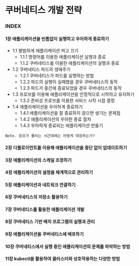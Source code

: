 # 쿠버네티스 개발 전략

### INDEX

#### 1장 애플리케이션을 빈틈없이 실행하고 우아하게 종료하기

- 1.1 평범하게 애플리케이션 켜고 끄기
  - 1.1.1 명령어를 이용한 애플리케이션 실행과 종료
  - 1.1.2 쿠버네티스를 이용한 애플리케이션의 실행과 종료
- 1.2 쿠버네티스 파드의 생애주기
  - 1.2.1 쿠버네티스가 파드를 실행하는 방법
  - 1.2.2 파드의 실행이 실패했을 경우 쿠버네티스의 동작
  - 1.2.3 파드가 중간에 종료되었을 경우 쿠버네티스의 동작
- 1.3 프로브를 이용해 애플리케이션을 안정적으로 시작하고 유지하기
  - 1.3.2 준비성 프로브를 이용한 서비스 시작 시점 결정
- 1.4 애플리케이션을 우아하게 종료하기
  - 1.4.1 애플리케이션을 잘 종료하지 않으면 생기는 문제점
  - 1.4.2 애플리케이션의 우아한 종료 절차
  - 1.4.3 우아하게 종료되는 애플리케이션 만들기

```
Note. 응모가 몰리는 시간대에는 어떻게 대응하는가?
```

#### 2장 디플로이먼트를 이용해 애플리케이션을 중단 없이 업데이트하기

#### 3장 애플리케이션의 스케일 조정하기

#### 4장 애플리케이션의 설정을 체계적으로 관리하기

#### 5장 애플리케이션과 네트워크 연결하기

#### 6장 쿠버네티스의 저장소 활용하기

#### 7장 쿠버네티스를 활용한 애플리케이션 개발

#### 8장 쿠버네티스 기반 배치 프로그램의 실행과 관리

#### 9장 애플리케이션을 쿠버네티스에 배포하기

#### 10장 쿠버네티스에서 실행 중인 애플리케이션의 문제를 파악하는 방법

#### 11장 kubectl을 활용하여 클러스터와 상호작용하는 다양한 방법
